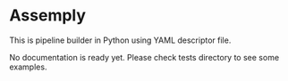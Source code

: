 # Assemply

This is pipeline builder in Python using YAML descriptor file.

No documentation is ready yet. Please check tests directory to see some examples.
